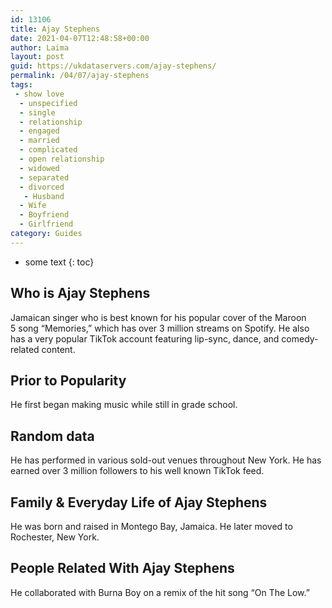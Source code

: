 ```yaml
---
id: 13106
title: Ajay Stephens
date: 2021-04-07T12:48:58+00:00
author: Laima
layout: post
guid: https://ukdataservers.com/ajay-stephens/
permalink: /04/07/ajay-stephens
tags:
 - show love
  - unspecified
  - single
  - relationship
  - engaged
  - married
  - complicated
  - open relationship
  - widowed
  - separated
  - divorced
   - Husband
  - Wife
  - Boyfriend
  - Girlfriend
category: Guides
---
```


* some text
{: toc}


## Who is Ajay Stephens
                  
                  
                  
Jamaican singer who is best known for his popular cover of the Maroon 5 song &#8220;Memories,&#8221; which has over 3 million streams on Spotify. He also has a very popular TikTok account featuring lip-sync, dance, and comedy-related content. 
                  
              
            
              
            
                
                
                
## Prior to Popularity
                  
                  
                  
He first began making music while still in grade school. 
                  
              
            
              
            
                
                
                
## Random data
                  
                  
                  
He has performed in various sold-out venues throughout New York. He has earned over 3 million followers to his well known TikTok feed. 
                  
              
            
              
            
                
                
                
## Family & Everyday Life of Ajay Stephens
                  
                  
                  
He was born and raised in Montego Bay, Jamaica. He later moved to Rochester, New York. 
                  
              
            
              
            
                
                
                
## People Related With Ajay Stephens
                  
                  
                  
He collaborated with Burna Boy on a remix of the hit song &#8220;On The Low.&#8221;
                  
              
            
              
            
                
              
            
              
              
            
            
              
            
          
          
          